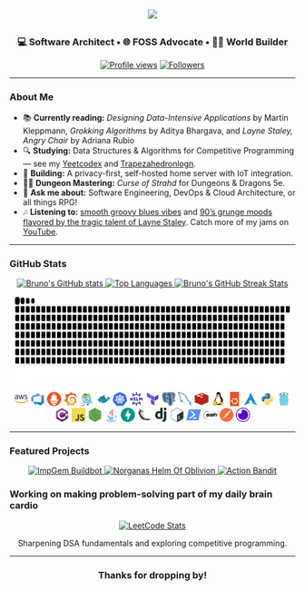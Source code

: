 <h1 align="center">
  <img src="https://readme-typing-svg.herokuapp.com?font=Righteous&duration=2000&pause=1700&color=3A86FF&center=true&vCenter=true&width=500&lines=Hey%2C+I'm+Bruno;From+Brazil%2C+fueled+by+Coffee%2C+Creativity%2C+and+Passion;8+Years+In%2C+Still+Learning+to+Code+%28Properly%29;Loves+Cooking%2C+Hiking%2C+and+Hoarding+Boardgames;Just+Starting+to+Sketch+—+One+Pixel+at+a+Time" />
</h1>
<h3 align="center">💻 Software Architect • 🌐 FOSS Advocate • 🧙‍♂️ World Builder</h3>
<p align="center">
  <a href="#"><img src="https://komarev.com/ghpvc/?username=brunohaf&style=flat-square&color=grey" alt="Profile views"></a>
  <a href="#"><img src="https://img.shields.io/github/followers/brunohaf?style=flat-square&label=Followers&labelColor=grey&color=grey" alt="Followers"></a>
</p>

---

### About Me

* 📚 **Currently reading:** *Designing Data-Intensive Applications* by Martin Kleppmann, *Grokking Algorithms* by Aditya Bhargava, and *Layne Staley, Angry Chair* by Adriana Rubio
* 🔍 **Studying:** Data Structures & Algorithms for Competitive Programming — see my [Yeetcodex](https://github.com/brunohaf/yeetcodex) and [Trapezahedronlogn](https://github.com/brunohaf/trapezohedronlogn).
* 🏡 **Building:** A privacy-first, self-hosted home server with IoT integration.
* 🧙‍♂️ **Dungeon Mastering:** *Curse of Strahd* for Dungeons & Dragons 5e.
* 💬 **Ask me about:** Software Engineering, DevOps & Cloud Architecture, or all things RPG!
* 🎶 **Listening to:** [smooth groovy blues vibes](https://www.youtube.com/watch?v=TpMzD8Q1fQg&list=PLRB5thT020X-4BkvU6jGdBD25K5RkBNBz) and [90’s grunge moods flavored by the tragic talent of Layne Staley](https://www.youtube.com/watch?v=LDOApsYhtrk&list=PLRB5thT020X8lLFy16EC55hUiMhFwoslt). Catch more of my jams on [YouTube](https://www.youtube.com/@bruno3145).

---

### GitHub Stats

<div align="center">

  <a href="https://github.com/brunohaf">
    <picture>
      <source 
        srcset="https://github-readme-stats.vercel.app/api?username=brunohaf&show_icons=true&theme=catppuccin_mocha&hide_border=false&rank_icon=github&include_all_commits=true&count_private=true"
        media="(prefers-color-scheme: dark)"
      />
      <source 
        srcset="https://github-readme-stats.vercel.app/api?username=brunohaf&show_icons=true&theme=catppuccin_latte&hide_border=false&rank_icon=github&include_all_commits=true&count_private=true"
        media="(prefers-color-scheme: light), (prefers-color-scheme: no-preference)"
      />
      <img height="180" src="https://github-readme-stats.vercel.app/api?username=brunohaf&show_icons=true&hide_border=false&rank_icon=github&include_all_commits=true&count_private=true" alt="Bruno's GitHub stats"/>
    </picture>
  </a>

  <a href="https://github.com/brunohaf">
    <picture>
      <source 
        srcset="https://github-readme-stats.vercel.app/api/top-langs/?username=brunohaf&layout=compact&theme=catppuccin_mocha&hide_border=false&langs_count=6"
        media="(prefers-color-scheme: dark)"
      />
      <source 
        srcset="https://github-readme-stats.vercel.app/api/top-langs/?username=brunohaf&layout=compact&theme=catppuccin_latte&hide_border=false&langs_count=6"
        media="(prefers-color-scheme: light), (prefers-color-scheme: no-preference)"
      />
      <img height="180" src="https://github-readme-stats.vercel.app/api/top-langs/?username=brunohaf&layout=compact&hide_border=false&langs_count=6" alt="Top Languages"/>
    </picture>
  </a>

  <a href="https://github.com/brunohaf">
    <picture>
      <source
        srcset="https://github-readme-streak-stats.herokuapp.com/?user=brunohaf&theme=catppuccin-mocha&hide_border=true&date_format=j%20M[%20Y]&card_width=480"
        media="(prefers-color-scheme: dark)"
      />
      <source
        srcset="https://github-readme-streak-stats.herokuapp.com/?user=brunohaf&theme=catppuccin-latte&hide_border=true&date_format=j%20M[%20Y]&card_width=480"
        media="(prefers-color-scheme: light), (prefers-color-scheme: no-preference)"
      />
      <img height="180" src="https://github-readme-streak-stats.herokuapp.com/?user=brunohaf&theme=catppuccin-mocha&hide_border=true&date_format=j%20M[%20Y]&card_width=480" width="100%" alt="Bruno's GitHub Streak Stats"/>
    </picture>
  </a>

</div>

<div align="center">
  <picture>
    <source
      srcset="https://github.com/brunohaf/brunohaf/blob/assets/github-contribution-grid-snake-dark.svg"
      media="(prefers-color-scheme: dark)"
    />
    <source
      srcset="https://github.com/brunohaf/brunohaf/blob/assets/github-contribution-grid-snake-light.svg"
      media="(prefers-color-scheme: light), (prefers-color-scheme: no-preference)"
    />
    <img height="180" src="https://github.com/brunohaf/brunohaf/blob/assets/github-contribution-grid-snake-dark.svg" width="100%" alt="Contribution Snake"/>
  </picture>
</div>

<div align="center">
  <img src="https://github.com/devicons/devicon/blob/master/icons/amazonwebservices/amazonwebservices-original-wordmark.svg" width="25"/>
  <img src="https://github.com/devicons/devicon/blob/master/icons/azuredevops/azuredevops-original.svg" width="25"/>
  <img src="https://github.com/devicons/devicon/blob/master/icons/prometheus/prometheus-original.svg" width="25"/>
  <img src="https://github.com/devicons/devicon/blob/master/icons/grafana/grafana-original.svg" width="25"/>
  <img src="https://github.com/devicons/devicon/blob/master/icons/jaegertracing/jaegertracing-original.svg" width="25"/>
  <img src="https://github.com/devicons/devicon/blob/master/icons/docker/docker-original.svg" width="25"/>
  <img src="https://github.com/devicons/devicon/blob/master/icons/kubernetes/kubernetes-original.svg" width="25"/>
  <img src="https://github.com/devicons/devicon/blob/master/icons/helm/helm-original.svg" width="25"/>
  <img src="https://github.com/devicons/devicon/blob/master/icons/terraform/terraform-original.svg" width="25"/>
  <img src="https://github.com/devicons/devicon/blob/master/icons/postgresql/postgresql-original.svg" width="25"/>
  <img src="https://github.com/devicons/devicon/blob/master/icons/mysql/mysql-original.svg" width="25"/>
  <img src="https://github.com/devicons/devicon/blob/master/icons/redis/redis-original.svg" width="25"/>
  <img src="https://github.com/devicons/devicon/blob/master/icons/linux/linux-original.svg" width="25"/>
  <img src="https://github.com/devicons/devicon/blob/master/icons/ubuntu/ubuntu-original.svg" width="25"/>
  <img src="https://github.com/devicons/devicon/blob/master/icons/archlinux/archlinux-original.svg" width="25"/>
  <img src="https://github.com/devicons/devicon/blob/master/icons/python/python-original.svg" width="25"/>
  <img src="https://github.com/devicons/devicon/blob/master/icons/go/go-original.svg" width="25"/>
  <img src="https://github.com/devicons/devicon/blob/master/icons/csharp/csharp-original.svg" width="25"/>
  <img src="https://github.com/devicons/devicon/blob/master/icons/javascript/javascript-original.svg" width="25"/>
  <img src="https://github.com/devicons/devicon/blob/master/icons/nodejs/nodejs-plain.svg" width="25"/>
  <img src="https://github.com/devicons/devicon/blob/master/icons/java/java-original.svg" width="25"/>
  <img src="https://github.com/devicons/devicon/blob/master/icons/fastapi/fastapi-original.svg" width="25"/>
  <img src="https://github.com/devicons/devicon/blob/master/icons/flask/flask-original.svg" width="25"/>
  <img src="https://github.com/devicons/devicon/blob/master/icons/django/django-plain.svg" width="25"/>
  <img src="https://github.com/devicons/devicon/blob/master/icons/bash/bash-plain.svg" width="25"/>
  <img src="https://github.com/devicons/devicon/blob/master/icons/powershell/powershell-original.svg" width="25"/>
  <img src="https://github.com/devicons/devicon/blob/master/icons/ssh/ssh-original-wordmark.svg" width="25"/>
  <img src="https://github.com/devicons/devicon/blob/master/icons/postman/postman-plain.svg" width="25"/>
  <img src="https://github.com/devicons/devicon/blob/master/icons/insomnia/insomnia-original.svg" width="25"/>
</div>

---

### Featured Projects

<div align="center">

  <a href="https://github.com/brunohaf/impgem-buildbot">
    <picture>
      <source
        srcset="https://github-readme-stats.vercel.app/api/pin/?username=brunohaf&repo=impgem-buildbot&theme=catppuccin_mocha"
        media="(prefers-color-scheme: dark)"
      />
      <source
        srcset="https://github-readme-stats.vercel.app/api/pin/?username=brunohaf&repo=impgem-buildbot&theme=catppuccin_latte"
        media="(prefers-color-scheme: light), (prefers-color-scheme: no-preference)"
      />
      <img height="120" src="https://github-readme-stats.vercel.app/api/pin/?username=brunohaf&repo=impgem-buildbot" alt="ImpGem Buildbot"/>
    </picture>
  </a>

  <a href="https://github.com/brunohaf/norganas-kube-prune">
    <picture>
      <source
        srcset="https://github-readme-stats.vercel.app/api/pin/?username=brunohaf&repo=norganas-kube-prune&theme=catppuccin_mocha"
        media="(prefers-color-scheme: dark)"
      />
      <source
        srcset="https://github-readme-stats.vercel.app/api/pin/?username=brunohaf&repo=norganas-kube-prune&theme=catppuccin_latte"
        media="(prefers-color-scheme: light), (prefers-color-scheme: no-preference)"
      />
      <img height="120" src="https://github-readme-stats.vercel.app/api/pin/?username=brunohaf&repo=norganas-kube-prune" alt="Norganas Helm Of Oblivion"/>
    </picture>
  </a>

  <a href="https://github.com/brunohaf/action-bandit">
    <picture>
      <source
        srcset="https://github-readme-stats.vercel.app/api/pin/?username=brunohaf&repo=action-bandit&theme=catppuccin_mocha"
        media="(prefers-color-scheme: dark)"
      />
      <source
        srcset="https://github-readme-stats.vercel.app/api/pin/?username=brunohaf&repo=action-bandit&theme=catppuccin_latte"
        media="(prefers-color-scheme: light), (prefers-color-scheme: no-preference)"
      />
      <img height="120" src="https://github-readme-stats.vercel.app/api/pin/?username=brunohaf&repo=action-bandit" alt="Action Bandit"/>
    </picture>
  </a>
</div>

### Working on making problem-solving part of my daily brain cardio

<div align="center">

  <a href="https://leetcode.com/YOUR_LEETCODE_USERNAME/">
    <img src="https://leetcard.jacoblin.cool/brunohaf?theme=dark&font=Source%20Code%20Pro&ext=heatmap" alt="LeetCode Stats" />
  </a>

</div>

<p align="center">
Sharpening DSA fundamentals and exploring competitive programming.
</p>

---

<h3 align="center">
  <p align="center">Thanks for dropping by!</p>
</h3>
